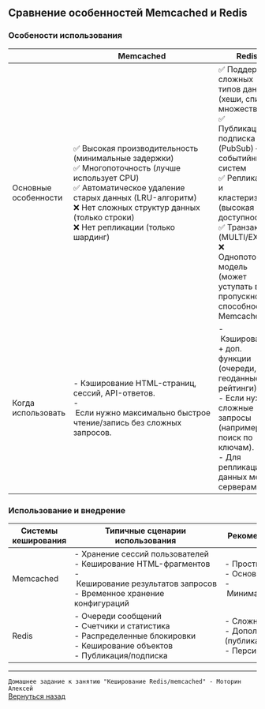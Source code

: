 ## Сравнение особенностей Memcached и Redis

### Особености использования

| &nbsp; | Memcached | Redis |
| --- | --- | --- |
| Основные особенности | ✅&nbsp;Высокая производительность (минимальные задержки)<br>✅&nbsp;Многопоточность&nbsp;(лучше использует CPU)<br>✅&nbsp;Автоматическое удаление старых данных (LRU-алгоритм)<br>❌ Нет сложных структур данных (только строки)<br>❌&nbsp;Нет&nbsp;репликации&nbsp;(только шардинг)<br> | ✅ Поддержка сложных типов данных (хеши, списки, множества)<br>✅ Публикация/подписка (PubSub) – для событийных систем<br>✅ Репликация и кластеризация (высокая доступность)<br>✅ Транзакции (MULTI/EXEC)<br>❌ Однопоточная модель (может уступать в пропускной способности Memcached) |
| Когда использовать | -&nbsp;Кэширование HTML-страниц, сессий, API-ответов.<br>-&nbsp;Если&nbsp;нужно&nbsp;максимально&nbsp;быстрое чтение/запись без сложных запросов. | -&nbsp;Кэширование + доп. функции (очереди, геоданные, рейтинги).<br>-&nbsp;Если нужны сложные запросы (например, поиск по ключам).<br>-&nbsp;Для репликации данных между серверами. |

### Использование и внедрение

| Системы кеширования | Типичные сценарии использования | Рекомендации по использованию | Важные моменты при внедрении |
| --- | --- | --- | --- |
|Memcached | -&nbsp;Хранение&nbsp;сессий&nbsp;пользователей<br>-&nbsp;Кеширование&nbsp;HTML-фрагментов<br>-&nbsp;Кеширование&nbsp;результатов&nbsp;запросов<br>-&nbsp;Временное&nbsp;хранение конфигураций | -&nbsp;Простые&nbsp;ключи&nbsp;и&nbsp;значения<br>-&nbsp;Основной&nbsp;упор&nbsp;на&nbsp;скорость<br>-&nbsp;Минимальное&nbsp;количество&nbsp;операций | -&nbsp;Планирование&nbsp;размера&nbsp;кеша<br>-&nbsp;Стратегии&nbsp;обновления данных<br>-&nbsp;Обработка&nbsp;ошибок&nbsp;и&nbsp;сбоев<br>-&nbsp;Мониторинг&nbsp;производительности<br>-&nbsp;Балансировка&nbsp;нагрузки
| Redis | -&nbsp;Очереди&nbsp;сообщений<br>-&nbsp;Счетчики&nbsp;и&nbsp;статистика<br>-&nbsp;Распределенные&nbsp;блокировки<br>-&nbsp;Кеширование&nbsp;объектов<br>-&nbsp;Публикация/подписка | -&nbsp;Сложные&nbsp;структуры&nbsp;данных<br>-&nbsp;Дополнительные&nbsp;возможности (публикации,&nbsp;очереди)<br>-&nbsp;Персистентность&nbsp;данных | -&nbsp;Очереди&nbsp;сообщений<br>-&nbsp;Счетчики&nbsp;и&nbsp;статистика<br>-&nbsp;Распределенные&nbsp;блокировки<br>-&nbsp;Кеширование&nbsp;объектов<br>-&nbsp;Публикация/подписка<br> |

---

`Домашнее задание к занятию "Кеширование Redis/memcached" - Моторин Алексей`<br>
[Вернуться назад](/README.md)